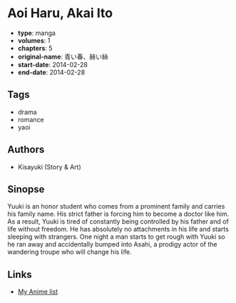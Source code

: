 # Aoi Haru, Akai Ito

-   **type**: manga
-   **volumes**: 1
-   **chapters**: 5
-   **original-name**: 青い春、赫い絲
-   **start-date**: 2014-02-28
-   **end-date**: 2014-02-28

## Tags

-   drama
-   romance
-   yaoi

## Authors

-   Kisayuki (Story & Art)

## Sinopse

Yuuki is an honor student who comes from a prominent family and carries his family name. His strict father is forcing him to become a doctor like him. As a result, Yuuki is tired of constantly being controlled by his father and of life without freedom. He has absolutely no attachments in his life and starts sleeping with strangers. One night a man starts to get rough with Yuuki so he ran away and accidentally bumped into Asahi, a prodigy actor of the wandering troupe who will change his life.

## Links

-   [My Anime list](https://myanimelist.net/manga/101575/Aoi_Haru_Akai_Ito)
